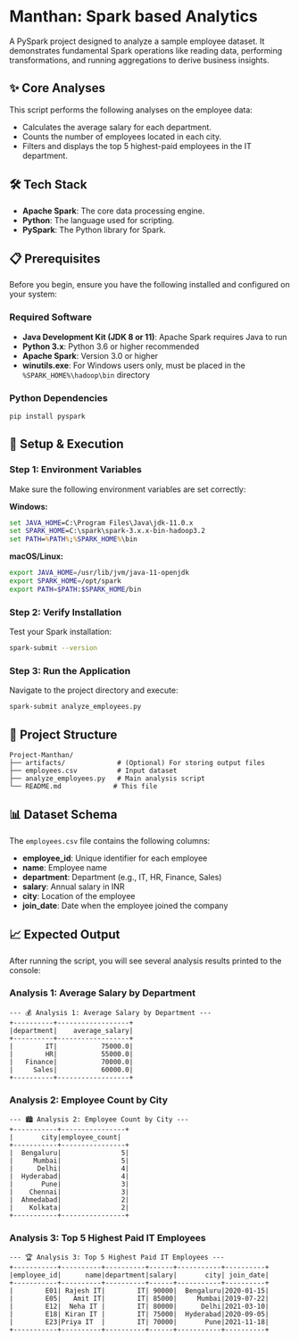 # Manthan: Spark based Analytics

A PySpark project designed to analyze a sample employee dataset. It demonstrates fundamental Spark operations like reading data, performing transformations, and running aggregations to derive business insights.

## ✨ Core Analyses

This script performs the following analyses on the employee data:
* Calculates the average salary for each department.
* Counts the number of employees located in each city.
* Filters and displays the top 5 highest-paid employees in the IT department.

## 🛠️ Tech Stack

* **Apache Spark**: The core data processing engine.
* **Python**: The language used for scripting.
* **PySpark**: The Python library for Spark.

## 📋 Prerequisites

Before you begin, ensure you have the following installed and configured on your system:

### Required Software
* **Java Development Kit (JDK 8 or 11)**: Apache Spark requires Java to run
* **Python 3.x**: Python 3.6 or higher recommended
* **Apache Spark**: Version 3.0 or higher
* **winutils.exe**: For Windows users only, must be placed in the `%SPARK_HOME%\hadoop\bin` directory

### Python Dependencies
```bash
pip install pyspark
```

## 🚀 Setup & Execution

### Step 1: Environment Variables
Make sure the following environment variables are set correctly:

**Windows:**
```cmd
set JAVA_HOME=C:\Program Files\Java\jdk-11.0.x
set SPARK_HOME=C:\spark\spark-3.x.x-bin-hadoop3.2
set PATH=%PATH%;%SPARK_HOME%\bin
```

**macOS/Linux:**
```bash
export JAVA_HOME=/usr/lib/jvm/java-11-openjdk
export SPARK_HOME=/opt/spark
export PATH=$PATH:$SPARK_HOME/bin
```

### Step 2: Verify Installation
Test your Spark installation:
```bash
spark-submit --version
```

### Step 3: Run the Application
Navigate to the project directory and execute:
```bash
spark-submit analyze_employees.py
```

## 📂 Project Structure

```
Project-Manthan/
├── artifacts/             # (Optional) For storing output files
├── employees.csv          # Input dataset
├── analyze_employees.py   # Main analysis script
└── README.md             # This file
```

## 📊 Dataset Schema

The `employees.csv` file contains the following columns:
* **employee_id**: Unique identifier for each employee
* **name**: Employee name
* **department**: Department (e.g., IT, HR, Finance, Sales)
* **salary**: Annual salary in INR
* **city**: Location of the employee
* **join_date**: Date when the employee joined the company

## 📈 Expected Output

After running the script, you will see several analysis results printed to the console:

### Analysis 1: Average Salary by Department
```
--- 💰 Analysis 1: Average Salary by Department ---
+----------+------------------+
|department|    average_salary|
+----------+------------------+
|        IT|           75000.0|
|        HR|           55000.0|
|   Finance|           70000.0|
|     Sales|           60000.0|
+----------+------------------+
```

### Analysis 2: Employee Count by City
```
--- 🏙️ Analysis 2: Employee Count by City ---
+-----------+----------------+
|       city|employee_count|
+-----------+----------------+
|  Bengaluru|               5|
|     Mumbai|               5|
|      Delhi|               4|
|  Hyderabad|               4|
|       Pune|               3|
|    Chennai|               3|
|  Ahmedabad|               2|
|    Kolkata|               2|
+-----------+----------------+
```

### Analysis 3: Top 5 Highest Paid IT Employees
```
--- 🏆 Analysis 3: Top 5 Highest Paid IT Employees ---
+-----------+----------+----------+------+-----------+----------+
|employee_id|      name|department|salary|       city| join_date|
+-----------+----------+----------+------+-----------+----------+
|        E01| Rajesh IT|        IT| 90000|  Bengaluru|2020-01-15|
|        E05|   Amit IT|        IT| 85000|     Mumbai|2019-07-22|
|        E12|  Neha IT |        IT| 80000|      Delhi|2021-03-10|
|        E18| Kiran IT |        IT| 75000|  Hyderabad|2020-09-05|
|        E23|Priya IT  |        IT| 70000|       Pune|2021-11-18|
+-----------+----------+----------+------+-----------+----------+
```
